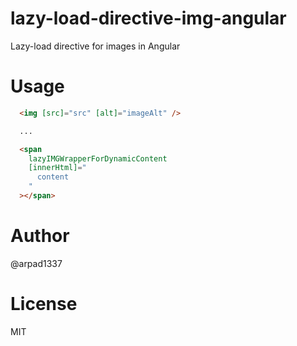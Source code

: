 # lazy-load-directive-img-angular
Lazy-load directive for images in Angular

# Usage

```html
  <img [src]="src" [alt]="imageAlt" />

  ...

  <span
    lazyIMGWrapperForDynamicContent
    [innerHtml]="
      content
    "
  ></span>
```

# Author

@arpad1337

# License

MIT
